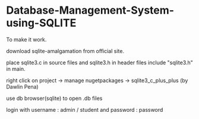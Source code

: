 # Database-Management-System-using-SQLITE
To make it work.

download sqlite-amalgamation  from official site.

place sqlite3.c in source files and sqlite3.h in header files
include "sqlite3.h" in main.

right click on project -> manage nugetpackages -> sqlite3_c_plus_plus (by Dawlin Pena)

use db browser(sqlite) to open .db files

login with username : admin / student and password : password
